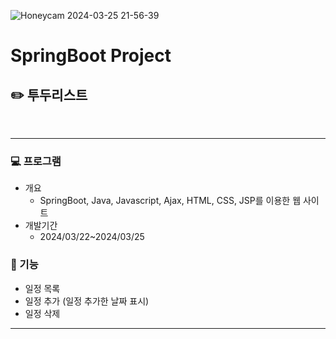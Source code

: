 ![Honeycam 2024-03-25 21-56-39](https://github.com/6868x88/todoProject/assets/107034832/a906c007-f176-4f14-88d6-f361a0e5dabc)

# SpringBoot Project
## ✏️ 투두리스트

<br>


***

### 💻 프로그램
- 개요 
	- SpringBoot, Java, Javascript, Ajax, HTML, CSS, JSP를 이용한 웹 사이트 </b> 
- 개발기간 
	- 2024/03/22~2024/03/25

### 📃 기능
- 일정 목록 
- 일정 추가 (일정 추가한 날짜 표시)
- 일정 삭제



***
